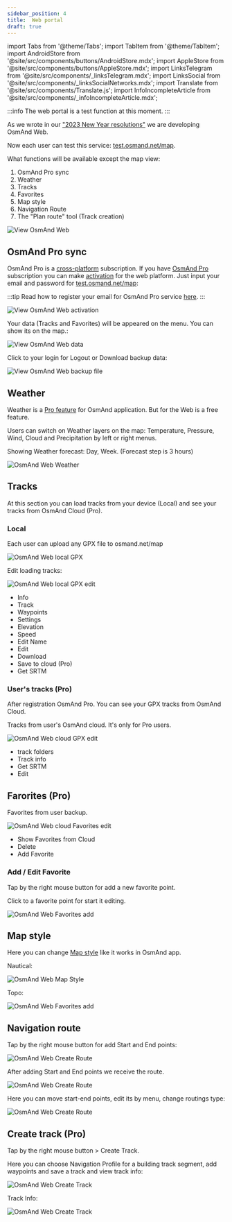 ```yaml
---
sidebar_position: 4
title:  Web portal
draft: true
---
```


import Tabs from '@theme/Tabs';
import TabItem from '@theme/TabItem';
import AndroidStore from '@site/src/components/buttons/AndroidStore.mdx';
import AppleStore from '@site/src/components/buttons/AppleStore.mdx';
import LinksTelegram from '@site/src/components/_linksTelegram.mdx';
import LinksSocial from '@site/src/components/_linksSocialNetworks.mdx';
import Translate from '@site/src/components/Translate.js';
import InfoIncompleteArticle from '@site/src/components/_infoIncompleteArticle.mdx';


:::info
The web portal is a test function at this moment.
:::

As we wrote in our ["2023 New Year resolutions"](https://osmand.net/blog/ny-resolutions-2023#web) we are developing OsmAnd Web. 

Now each user can test this service:  [test.osmand.net/map](https://test.osmand.net/map/).

What functions will be available except the map view:

1. OsmAnd Pro sync
2. Weather
3. Tracks
4. Favorites
5. Map style
6. Navigation Route
7. The "Plan route" tool (Track creation)

![View OsmAnd Web](@site/static/img/web/web.png)


## OsmAnd Pro sync

OsmAnd Pro is a [cross-platform](../troubleshooting/setup.md#cross-platform) subscription. 
If you have [OsmAnd Pro](../purchases/index.md) subscription you can make [activation](../troubleshooting/setup.md#cross-platform) for the web platform. Just input your email and password for [test.osmand.net/map](https://test.osmand.net/map/):

:::tip
Read how to register your email for OsmAnd Pro service [here](../troubleshooting/setup.md#cross-platform).
:::

![View OsmAnd Web activation](@site/static/img/web/web_pro_activation.png)

Your data (Tracks and Favorites) will be appeared on the menu. You can show its on the map.:

![View OsmAnd Web data](@site/static/img/web/web_data.png)


Click to your login for Logout or Download backup data:

![View OsmAnd Web backup file](@site/static/img/web/web_backup_file.png)

## Weather

Weather is a [Pro feature](../purchases/index.md) for OsmAnd application. But for the Web is a free feature. 

Users can switch on Weather layers on the map: Temperature, Pressure, Wind, Cloud and Precipitation by left or right menus.

Showing Weather forecast: Day, Week. (Forecast step is 3 hours)

![OsmAnd Web Weather](@site/static/img/web/web_weather.png)

## Tracks

At this section you can load tracks from your device (Local) and see your tracks from OsmAnd Cloud (Pro).

### Local

Each user can upload any GPX file to osmand.net/map

![OsmAnd Web local GPX](@site/static/img/web/web_local_gpx.png)

Edit loading tracks:

![OsmAnd Web local GPX edit](@site/static/img/web/web_local_gpx_edit.png)

- Info
- Track
- Waypoints
- Settings
- Elevation 
- Speed
- Edit Name
- Edit
- Download
- Save to cloud (Pro)
- Get SRTM

### User's tracks (Pro)

After registration OsmAnd Pro. You can see your GPX tracks from OsmAnd Cloud.

Tracks from user's OsmAnd cloud. It's only for Pro users.

![OsmAnd Web cloud GPX edit](@site/static/img/web/web_cloud_gpx_edit.png)

- track folders
- Track info
- Get SRTM
- Edit

## Farorites (Pro)

Favorites from user backup.

![OsmAnd Web cloud Favorites edit](@site/static/img/web/web_cloud_favorites_edit.png)

- Show Favorites from Cloud
- Delete
- Add Favorite
  
### Add / Edit Favorite

Tap by the right mouse button for add a new favorite point.

Click to a favorite point for start it editing.

![OsmAnd Web Favorites add](@site/static/img/web/web_favorites_add.png)


## Map style

Here you can change [Map style](../map/vector-maps.md) like it works in OsmAnd app.

Nautical:

![OsmAnd Web Map Style](@site/static/img/web/web_map_style_nautical.png)


Topo:

![OsmAnd Web Favorites add](@site/static/img/web/web_map_style_topo.png)

## Navigation route

Tap by the right mouse button for add Start and End points:

![OsmAnd Web Create Route](@site/static/img/web/web_create_route.png)

After adding Start and End points we receive the route.

![OsmAnd Web Create Route](@site/static/img/web/web_create_route_1.png)

Here you can move start-end points, edit its by menu, change routings type:

![OsmAnd Web Create Route](@site/static/img/web/web_create_route_2.png)

## Create track (Pro)

Tap by the right mouse button > Create Track.

Here you can choose Navigation Profile for a building track segment, add waypoints and save a track and view track info:

![OsmAnd Web Create Track](@site/static/img/web/web_create_track.png)

Track Info:

![OsmAnd Web Create Track](@site/static/img/web/web_create_track_info.png)



